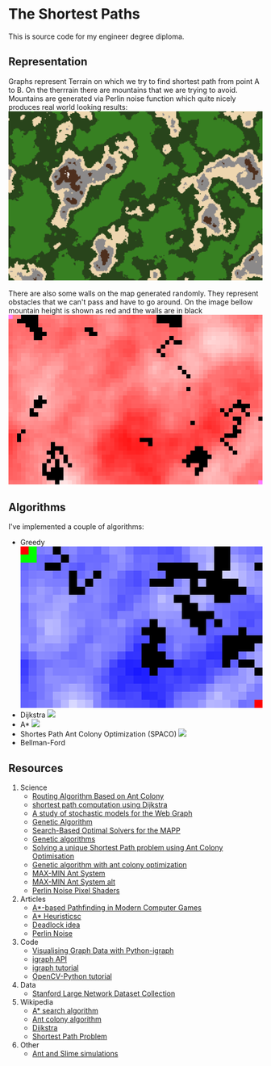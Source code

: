 # The Shortest Paths

This is source code for my engineer degree diploma. 

## Representation

Graphs represent Terrain on which we try to find shortest path from point A to B. On the therrrain there are mountains that we are trying to avoid. Mountains are generated via Perlin noise function which quite nicely produces real world looking results:
![](visualizations/mountains.png)

There are also some walls on the map generated randomly. They represent obstacles that we can't pass and have to go around. On the image bellow mountain height is shown as red and the walls are in black
![](visualizations/mountains_and_walls.png)

## Algorithms

I've implemented a couple of algorithms:
 - Greedy
    ![](visualizations/greedy.gif)
 - Dijkstra
    ![](visualizations/dijkstra.gif)
 - A*
    ![](visualizations/a_star.gif)
 - Shortes Path Ant Colony Optimization (SPACO)
    ![](visualizations/ants.gif)
 - Bellman-Ford

## Resources
1. Science
    - [Routing Algorithm Based on Ant Colony](https://ieeexplore.ieee.org/abstract/document/7862755)
    - [shortest path computation using Dijkstra](https://ieeexplore.ieee.org/abstract/document/8073641)
    - [A study of stochastic models for the Web Graph](http://www.cs.unibo.it/babaoglu/courses/cas04-05/papers/web-graph.pdf)
    - [Genetic Algorithm](http://datajobstest.com/data-science-repo/Genetic-Algorithm-Guide-[Tom-Mathew].pdf)
    - [Search-Based Optimal Solvers for the MAPP](https://www.aaai.org/ocs/index.php/SOCS/SOCS17/paper/viewFile/15781/15053)
    - [Genetic algorithms](https://towardsdatascience.com/introduction-to-genetic-algorithms-including-example-code-e396e98d8bf3)
    - [Solving a unique Shortest Path problem using Ant Colony Optimisation](https://www.researchgate.net/publication/254455826_Solving_a_unique_Shortest_Path_problem_using_Ant_Colony_Optimisation)
    - [Genetic algorithm with ant colony optimization](https://www.sciencedirect.com/science/article/abs/pii/S1568494606000822)
    - [MAX-MIN Ant System](https://www.sciencedirect.com/science/article/abs/pii/S0167739X00000431?via%3Dihub)
    - [MAX-MIN Ant System alt](https://www.researchgate.net/publication/277284831_MAX-MIN_ant_system)
    - [Perlin Noise Pixel Shaders](https://dl.acm.org/doi/abs/10.1145/383507.383531)
2. Articles
    - [A*-based Pathfinding in Modern Computer Games](https://www.researchgate.net/profile/Xiao-Cui-12/publication/267809499_A-based_Pathfinding_in_Modern_Computer_Games/links/54fd73740cf270426d125adc/A-based-Pathfinding-in-Modern-Computer-Games.pdf)
    - [A* Heuristicsc](http://theory.stanford.edu/~amitp/GameProgramming/Heuristics.html)
    - [Deadlock idea](https://www.frontiersin.org/articles/10.3389/fnbot.2019.00015/full)
    - [Perlin Noise](https://medium.com/@yvanscher/playing-with-perlin-noise-generating-realistic-archipelagos-b59f004d8401)
4. Code
    - [Visualising Graph Data with Python-igraph](https://towardsdatascience.com/visualising-graph-data-with-python-igraph-b3cc81a495cf)
    - [igraph API ](https://igraph.org/python/doc/api/)
    - [igraph tutorial](https://igraph.org/python/doc/tutorial/)
    - [OpenCV-Python tutorial](https://docs.opencv.org/3.4.15/d6/d00/tutorial_py_root.html)
5. Data
    - [Stanford Large Network Dataset Collection](https://snap.stanford.edu/data/)
6. Wikipedia
    - [A* search algorithm](https://en.wikipedia.org/wiki/A*_search_algorithm)
    - [Ant colony algorithm](https://en.wikipedia.org/wiki/Ant_colony_optimization_algorithms)
    - [Dijkstra](https://en.wikipedia.org/wiki/Dijkstra%27s_algorithm)
    - [Shortest Path Problem](https://en.wikipedia.org/wiki/Shortest_path_problem)
7. Other
    - [Ant and Slime simulations](https://www.youtube.com/watch?v=X-iSQQgOd1A)
    